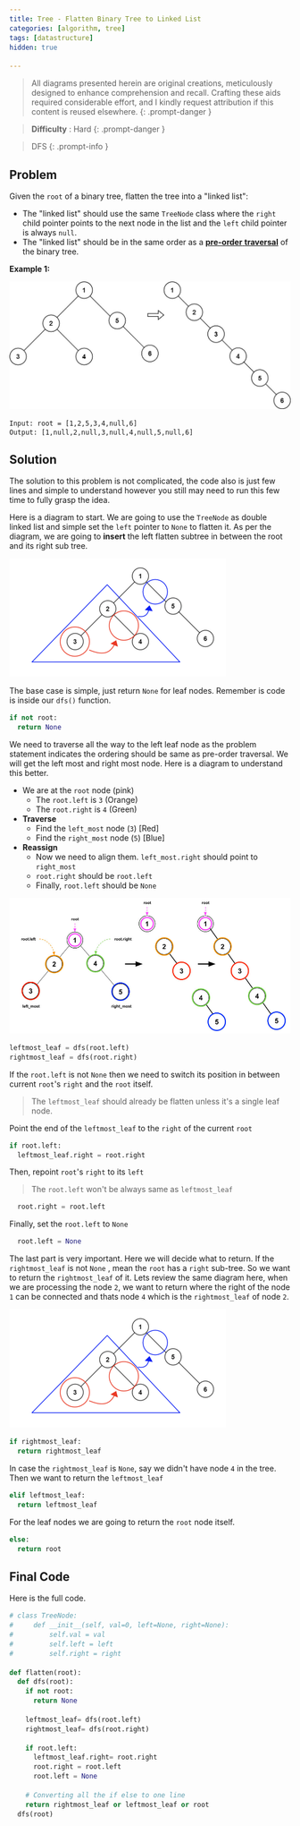 ```yaml
---
title: Tree - Flatten Binary Tree to Linked List
categories: [algorithm, tree]
tags: [datastructure]
hidden: true

---
```


> All diagrams presented herein are original creations, meticulously designed to enhance comprehension and recall. Crafting these aids required considerable effort, and I kindly request attribution if this content is reused elsewhere.
{: .prompt-danger }

> **Difficulty** :  Hard
{: .prompt-danger }

> DFS
{: .prompt-info }

## Problem

Given the `root` of a binary tree, flatten the tree into a "linked list":

- The "linked list" should use the same `TreeNode` class where the `right` child pointer points to the next node in the list and the `left` child pointer is always `null`.
- The "linked list" should be in the same order as a [**pre-order** **traversal**](https://en.wikipedia.org/wiki/Tree_traversal#Pre-order,_NLR) of the binary tree.

**Example 1:**

<img src="../assets/img/flaten.jpeg" alt="addtwonumber1" style="zoom:67%;" />

```
Input: root = [1,2,5,3,4,null,6]
Output: [1,null,2,null,3,null,4,null,5,null,6]
```

## Solution

The solution to this problem is not complicated, the code also is just few lines and simple to understand however you still may need to run this few time to fully grasp the idea.

Here is a diagram to start. We are going to use the `TreeNode` as double linked list and simple set the `left` pointer to `None` to flatten it. As per the diagram, we are going to **insert** the left flatten subtree in between the root and its right sub tree. 

<img src="../assets/img/image-20240415023105669.png" alt="image-20240415023105669" style="zoom: 50%;" />

The base case is simple, just return `None` for leaf nodes. Remember is code is inside our `dfs()` function.

```python
if not root:
  return None
```

We need to traverse all the way to the left leaf node as the problem statement indicates the ordering should be same as pre-order traversal. We will get the left most and right most node. Here is a diagram to understand this better. 

- We are at the `root` node (pink)
  - The `root.left` is `3` (Orange)
  - The `root.right` is `4` (Green)
- **Traverse**
  - Find the `left_most` node (`3`) [Red]
  - Find the `right_most` node (`5`) [Blue]
- **Reassign**
  - Now we need to align them. `left_most.right` should point to `right_most`
  - `root.right` should be `root.left`
  - Finally, `root.left` should be `None`

![image](../assets/img/flatten_btree.jpg)

```python
leftmost_leaf = dfs(root.left)
rightmost_leaf = dfs(root.right)
```

If the `root.left` is not `None` then we need to switch its position in between current `root`'s `right` and the `root` itself.

> The `leftmost_leaf` should already be flatten unless it's a single leaf node.

Point the end of the `leftmost_leaf` to the `right` of the current `root`

```python
if root.left: 
  leftmost_leaf.right = root.right
```

Then, repoint `root`'s `right` to its `left`

> The `root.left` won't be always same as `leftmost_leaf`

```python
  root.right = root.left
```

Finally, set the `root.left` to `None`

```python
  root.left = None
```

The last part is very important. Here we will decide what to return. If the `rightmost_leaf` is not `None` , mean the `root` has a `right` sub-tree. So we want to return the `rightmost_leaf` of it. Lets review the same diagram here, when we are processing the node `2`, we want to return where the right of the node `1` can be connected and thats node `4` which is the `rightmost_leaf` of node `2`.

<img src="../assets/img/image-20240415023105669.png" alt="image-20240415023105669" style="zoom: 50%;" />

```python
if rightmost_leaf:
  return rightmost_leaf
```

In case the `rightmost_leaf` is `None`, say we didn't have node `4` in the tree. Then we want to return the `leftmost_leaf`

```python
elif leftmost_leaf:
  return leftmost_leaf
```

For the leaf nodes we are going to return the `root` node itself.

```python
else:
  return root
```



## Final Code 

Here is the full code.

```python
# class TreeNode:
#     def __init__(self, val=0, left=None, right=None):
#         self.val = val
#         self.left = left
#         self.right = right

def flatten(root):
  def dfs(root):
    if not root:
      return None
    
    leftmost_leaf= dfs(root.left)
    rightmost_leaf= dfs(root.right)
    
    if root.left:
      leftmost_leaf.right= root.right
      root.right = root.left
      root.left = None
      
    # Converting all the if else to one line
    return rightmost_leaf or leftmost_leaf or root
  dfs(root)
    
```

